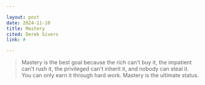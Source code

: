 ```yaml
---

layout: post
date: 2024-11-10
title: Mastery
cited: Derek Sivers
link: #

---
```


> Mastery is the best goal because the rich can't buy it, the impatient can't rush it, the privileged can't inherit it, and nobody can steal it. You can only earn it through hard work. Mastery is the ultimate status.
